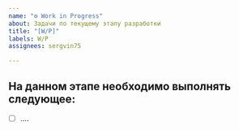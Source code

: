 ```yaml
---
name: "⚙️ Work in Progress"
about: Задачи по текущему этапу разработки
title: "[W/P]"
labels: W/P
assignees: sergvin75

---
```


## На данном этапе необходимо выполнять следующее:

- [ ] ....
